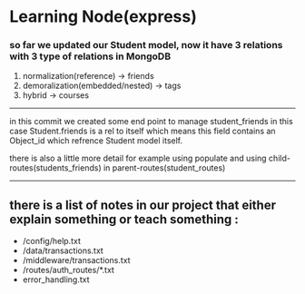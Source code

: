 <h1>
    Learning Node(express)
</h1>

<h3>so far we updated our Student model, now it have 3 relations with 3 type of relations in MongoDB</h3>

<ol>
<li>normalization(reference) -> friends</li>
<li>demoralization(embedded/nested) -> tags</li>
<li>hybrid -> courses</li>
</ol>

<hr>
in this commit we created some end point to manage student_friends
in this case Student.friends is a rel to itself which means this field contains an Object_id which refrence Student model itself.   

there is also a little more detail for example using populate and using child-routes(students_friends) in parent-routes(student_routes)   

<hr>
<h2> there is a list of notes in our project that either explain something or teach something :</h2>
<ul>
<li>/config/help.txt</li>
<li>/data/transactions.txt</li>
<li>/middleware/transactions.txt</li>
<li>/routes/auth_routes/*.txt</li>
<li>error_handling.txt</li>
</ul>